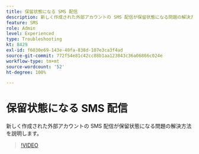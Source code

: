 ```yaml
---
title: 保留状態になる SMS 配信
description: 新しく作成された外部アカウントの SMS 配信が保留状態になる問題の解決方法を説明します。
feature: SMS
role: Admin
level: Experienced
type: Troubleshooting
kt: 8429
exl-id: f6030e69-143e-40fa-838d-107e3ca3f4ad
source-git-commit: 772f54e81c42cc88b1aa123843c36a06866c024e
workflow-type: tm+mt
source-wordcount: '52'
ht-degree: 100%

---
```


# 保留状態になる SMS 配信

新しく作成された外部アカウントの SMS 配信が保留状態になる問題の解決方法を説明します。

>[!VIDEO](https://video.tv.adobe.com/v/335986?quality=12)
